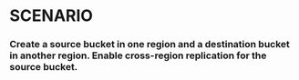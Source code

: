 # SCENARIO
### Create a source bucket in one region and a destination bucket in another region. Enable cross-region replication for the source bucket.
